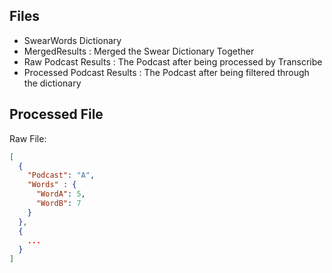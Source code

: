 ## Files
- SwearWords Dictionary
- MergedResults : Merged the Swear Dictionary Together
- Raw Podcast Results : The Podcast after being processed by Transcribe
- Processed Podcast Results : The Podcast after being filtered through the dictionary

## Processed File

Raw File:
```json
[
  {
    "Podcast": "A",
    "Words" : {
      "WordA": 5,
      "WordB": 7
    }
  },
  {
    ...
  }
]
```